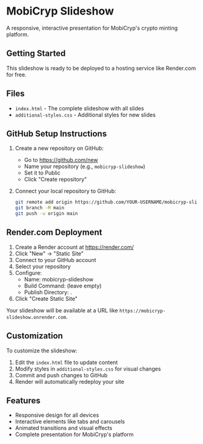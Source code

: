 # MobiCryp Slideshow

A responsive, interactive presentation for MobiCryp's crypto minting platform.

## Getting Started

This slideshow is ready to be deployed to a hosting service like Render.com for free.

## Files

- `index.html` - The complete slideshow with all slides
- `additional-styles.css` - Additional styles for new slides

## GitHub Setup Instructions

1. Create a new repository on GitHub:
   - Go to https://github.com/new
   - Name your repository (e.g., `mobicryp-slideshow`)
   - Set it to Public
   - Click "Create repository"

2. Connect your local repository to GitHub:
   ```bash
   git remote add origin https://github.com/YOUR-USERNAME/mobicryp-slideshow.git
   git branch -M main
   git push -u origin main
   ```

## Render.com Deployment

1. Create a Render account at https://render.com/
2. Click "New" → "Static Site"
3. Connect to your GitHub account
4. Select your repository
5. Configure:
   - Name: mobicryp-slideshow
   - Build Command: (leave empty)
   - Publish Directory: .
6. Click "Create Static Site"

Your slideshow will be available at a URL like `https://mobicryp-slideshow.onrender.com`.

## Customization

To customize the slideshow:
1. Edit the `index.html` file to update content
2. Modify styles in `additional-styles.css` for visual changes
3. Commit and push changes to GitHub
4. Render will automatically redeploy your site

## Features

- Responsive design for all devices
- Interactive elements like tabs and carousels
- Animated transitions and visual effects
- Complete presentation for MobiCryp's platform